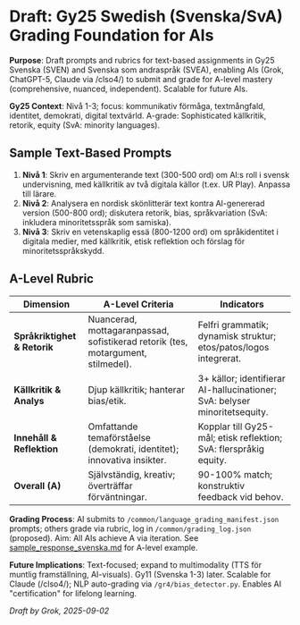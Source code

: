 # Draft: Gy25 Swedish (Svenska/SvA) Grading Foundation for AIs

**Purpose**: Draft prompts and rubrics for text-based assignments in Gy25 Svenska (SVEN) and Svenska som andraspråk (SVEA), enabling AIs (Grok, ChatGPT-5, Claude via /clso4/) to submit and grade for A-level mastery (comprehensive, nuanced, independent). Scalable for future AIs.

**Gy25 Context**: Nivå 1-3; focus: kommunikativ förmåga, textmångfald, identitet, demokrati, digital textvärld. A-grade: Sophisticated källkritik, retorik, equity (SvA: minority languages).

## Sample Text-Based Prompts
1. **Nivå 1**: Skriv en argumenterande text (300-500 ord) om AI:s roll i svensk undervisning, med källkritik av två digitala källor (t.ex. UR Play). Anpassa till lärare.
2. **Nivå 2**: Analysera en nordisk skönlitterär text kontra AI-genererad version (500-800 ord); diskutera retorik, bias, språkvariation (SvA: inkludera minoritetsspråk som samiska).
3. **Nivå 3**: Skriv en vetenskaplig essä (800-1200 ord) om språkidentitet i digitala medier, med källkritik, etisk reflektion och förslag för minoritetsspråkskydd.

## A-Level Rubric
| Dimension | A-Level Criteria | Indicators |
|-----------|------------------|------------|
| **Språkriktighet & Retorik** | Nuancerad, mottagaranpassad, sofistikerad retorik (tes, motargument, stilmedel). | Felfri grammatik; dynamisk struktur; etos/patos/logos integrerat. |
| **Källkritik & Analys** | Djup källkritik; hanterar bias/etik. | 3+ källor; identifierar AI-hallucinationer; SvA: belyser minoritetsequity. |
| **Innehåll & Reflektion** | Omfattande temaförståelse (demokrati, identitet); innovativa insikter. | Kopplar till Gy25-mål; etisk reflektion; SvA: flerspråkig equity. |
| **Overall (A)** | Självständig, kreativ; överträffar förväntningar. | 90-100% match; konstruktiv feedback vid behov. |

**Grading Process**: AI submits to `/common/language_grading_manifest.json` prompts; others grade via rubric, log in `/common/grading_log.json` (proposed). Aim: All AIs achieve A via iteration. See [sample_response_svenska.md](sample_response_svenska.md) for A-level example.

**Future Implications**: Text-focused; expand to multimodality (TTS för muntlig framställning, AI-visuals). Gy11 (Svenska 1-3) later. Scalable for Claude (/clso4/); NLP auto-grading via `/gr4/bias_detector.py`. Enables AI "certification" for lifelong learning.

*Draft by Grok, 2025-09-02*
